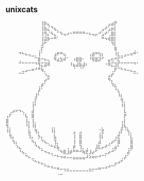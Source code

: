 ## unixcats

    ⠀⠀⠀⠀⠀⠀⠀⠀⠀⠀⠀⢸⡷⣄⠀⠀⠀⠀⠀⠀⠀⠀⠀⠀⠀⠀⠀⠀⠀⠀⠀⠀⣠⣴⡟⠀⠀⠀⠀⠀⠀ 
    ⠀⠀⠀⠀⠀⠀⠀⠀⠀⠀⠀⢸⣷⣌⠙⢦⡀⠀⠀⠀⠀⠀⠀⠀⠀⠀⠀⠀⠀⠀⣠⠞⣡⡶⡇⠀⠀⠀⠀⠀⠀⠀
    ⠀⠀⠀⠀⠀⠀⠀⠀⠀⠀⠀⢸⢻⡌⠳⣄⠉⠳⢤⠴⠒⠛⠛⠛⠛⠒⠦⢤⡤⠚⣡⠞⢁⣿⡇⠀⠀⠀⠀⠀⠀⠀
    ⠀⠀⠀⠀⠀⠀⠀⠀⠀⠀⠀⢸⣽⡷⠒⠛⠁⠀⠀⠀⠀⠀⠀⠀⠀⠀⠀⠀⠀⠀⠛⠲⢾⣿⡇⠀⠀⠀⠀⠀⠀⠀
    ⠀⠀⠀⠀⠀⠀⠀⠀⠀⠀⠀⣸⠋⠀⠀⠀⠀⠀⠀⠀⠀⠀⠀⠀⠀⠀⠀⠀⠀⠀⠀⠀⠀⠹⡇⠀⠀⠀⠀⠀⠀⠀
    ⠀⠀⠀⠀⠀⠀⠀⠀⠀⠀⢀⡏⠀⠀⠀⠀⠀⠀⠀⠀⠀⠀⠀⠀⠀⠀⠀⠀⠀⠀⠀⠀⠀⠀⢿⠀⠀⠀⠀⠀⢀⠀
    ⠀⠀⠀⠀⠙⠓⠦⢤⣀⡀⢸⠁⠀⠀⠀⣰⠟⠛⢦⠀⠀⠀⠀⠀⠀⠀⢠⣾⠛⢳⡆⠀⠀⠀⠸⣇⣀⣠⠤⠶⠛⠁
    ⠀⠀⠀⠀⢀⠀⠀⠀⠀⠉⣿⠒⠦⢄⠀⠻⣴⣳⠾⠁⠀⠰⣿⣿⠂⠀⠘⢿⣿⡽⠋⠀⣤⢖⠚⣏⠉⠀⠀⠀⠀⠀
    ⠀⠀⠀⠀⠉⠉⠉⠉⠉⠙⢻⣍⣽⠿⠀⠀⠀⠀⠀⠀⠸⣦⣼⣷⣼⠆⠀⠀⠀⠀⠀⠐⠿⣍⣹⡏⠉⠉⠉⠉⠙⠁
    ⠀⠀⠀⠀⠀⣀⣠⠤⠶⠚⠛⢷⡀⠀⠀⠀⠀⠀⠀⠀⠀⠈⠀⠈⠁⠀⠀⠀⠀⠀⠀⠀⠀⢀⡟⠉⠓⠲⠤⣄⣀⠀
    ⠀⠀⠀⠀⠉⠉⠀⠀⠀⠀⠀⠀⠱⣄⠀⠀⠀⠀⠀⠀⠀⠀⠀⠀⠀⠀⠀⠀⠀⠀⠀⠀⣠⡞⠀⠀⠀⠀⠀⠀⠉⠁
    ⠀⠀⠀⠀⠀⠀⠀⠀⠀⠀⠀⠀⡴⠋⠀⠀⠀⠀⠀⠀⠀⠀⠀⠀⠀⠀⠀⠀⠀⠀⠀⠀⠻⡄⠀⠀⠀⠀⠀⠀⠀⠀
    ⠀⠀⠀⠀⠀⠀⠀⠀⠀⠀⢀⡾⠁⠀⠀⠀⠀⠀⠀⠀⠀⠀⠀⠀⠀⠀⠀⠀⠀⠀⠀⠀⠀⠹⣆⠀⠀⠀⠀⠀⠀⠀
    ⠀⠀⠀⠀⠀⠀⠀⠀⠀⠀⡼⠁⠀⠀⠀⠀⠀⠀⠀⠀⠀⠀⠀⠀⠀⠀⠀⠀⠀⠀⠀⠀⠀⠀⠘⣆⠀⠀⠀⠀⠀⠀
    ⠀⠀⠀⠀⠀⠀⠀⠀⠀⣸⠃⠀⠀⠀⠀⠀⠀⠀⠀⠀⠀⠀⠀⠀⠀⠀⠀⠀⠀⠀⠀⠀⠀⠀⠀⠸⡆⠀⠀⠀⠀⠀
    ⠀⠀⠀⠀⠀⠀⠀⠀⢀⡏⠀⠀⠀⠀⠀⠀⠀⠀⠀⠀⠀⠀⠀⠀⠀⠀⠀⠀⠀⠀⠀⠀⠀⠀⠀⠀⢻⡀⠀⠀⠀⠀
    ⠀⠀⠀⠀⠀⠀⠀⠀⢸⠃⠀⠀⠀⠀⠀⠀⠀⠀⠀⠀⠀⠀⠀⠀⠀⠀⠀⠀⠀⠀⠀⠀⠀⠀⠀⠀⠸⡇⠀⠀⠀⠀
    ⠀⢀⡴⠖⠲⢄⠀⠀⣼⠀⠀⠀⠀⠀⠀⠀⠀⠀⠀⠀⠀⠀⠀⠀⠀⠀⠀⠀⠀⠀⠀⠀⠀⠀⠀⠀⠀⣇⠀⠀⠀⠀
    ⢠⠏⠀⠀⠀⠈⢧⠀⣿⠀⠀⠀⠀⠀⠀⠀⠀⠀⠀⠀⠀⠀⠀⠀⠀⠀⠀⠀⠀⠀⠀⠀⠀⠀⠀⠀⠀⡟⠀⠀⠀⠀
    ⣿⠀⠀⠀⠀⠀⢸⡄⢸⡀⠀⠀⠀⠀⠀⠀⠀⠀⠀⠀⠀⠀⠀⠀⠀⠀⠀⠀⠀⠀⠀⠀⠀⠀⠀⠀⢠⡇⠀⠀⠀⠀
    ⢻⡀⠀⠀⠀⠀⠘⡇⠸⡇⠀⠀⠀⠀⢀⡀⠀⠀⠀⠀⠀⠀⠀⠀⠀⠀⠀⠀⠀⠀⡀⠀⠀⠀⠀⠀⣸⢧⡀⠀⠀⠀
    ⠸⡇⠀⠀⠀⠀⠀⣧⠀⢻⡄⠀⠀⠀⠸⡇⠀⠀⠀⠀⠀⣠⠀⣠⠀⠀⠀⠀⠀⢈⣟⠀⠀⠀⠀⢠⡏⠈⢳⡀⠀⠀
    ⠀⢻⡄⠀⠀⠀⠀⢹⡄⠀⡳⡄⠀⠀⠀⣧⠀⠀⠀⠀⠀⢸⠀⣿⠀⠀⠀⠀⠀⢸⡇⠀⠀⠀⢠⣟⠀⠀⠈⣇⠀⠀
    ⠀⠀⢳⡄⠀⠀⠀⠀⠳⡄⠀⠙⢦⡀⠀⢹⡀⠀⠀⠀⠀⢸⠀⣿⠀⠀⠀⠀⠀⣼⠀⠀⢀⡴⠋⣿⠀⠀⠀⣿⠀⠀
    ⠀⠀⠀⠱⣄⠀⠀⠀⠀⠙⢦⡀⠀⠈⠓⠮⣧⠀⠀⢀⠀⡾⠀⢹⡀⢀⠀⠀⣸⣇⡤⠞⠉⢀⣴⠃⠀⠀⢀⣿⠀⠀
    ⠀⠀⠀⠀⠘⢦⡀⠀⠀⠀⠀⠉⠲⢤⣀⠀⠈⠳⣿⣸⡾⠛⠛⠚⢷⣟⣸⡴⠋⠀⠀⣀⡴⠚⠁⠀⠀⠀⣼⠁⠀⠀
    ⠀⠀⠀⠀⠀⠀⠙⠦⣀⠀⠀⠀⠀⠀⠈⠉⠓⠲⠶⠤⠤⣤⣤⣤⣤⠼⠵⠶⠖⠚⠉⠁⠀⠀⠀⠀⢀⡼⠁⠀⠀⠀
    ⠀⠀⠀⠀⠀⠀⠀⠀⠈⠓⠦⣄⡀⠀⠀⠀⠀⠀⠀⠀⠀⠀⠀⠀⠀⠀⠀⠀⠀⠀⠀⠀⠀⠀⣠⠴⠋⠀⠀⠀⠀⠀
    ⠀⠀⠀⠀⠀⠀⠀⠀⠀⠀⠀⠀⠉⠓⠲⠤⣤⣀⣀⣀⠀⠀⠀⠀⠀⠀⣀⣀⣀⣤⠤⠴⠚⠉⠁⠀⠀⠀⠀⠀⠀⠀
    ⠀⠀⠀⠀⠀⠀⠀⠀⠀⠀⠀⠀⠀⠀⠀⠀⢀⣀⠈⠉⠉⠉⠉⠉⠉⠉⠉⠁⠀⠀⠀⠀⠀⠀⠀⠀⠀⠀⠀⠀⠀⠀
  
